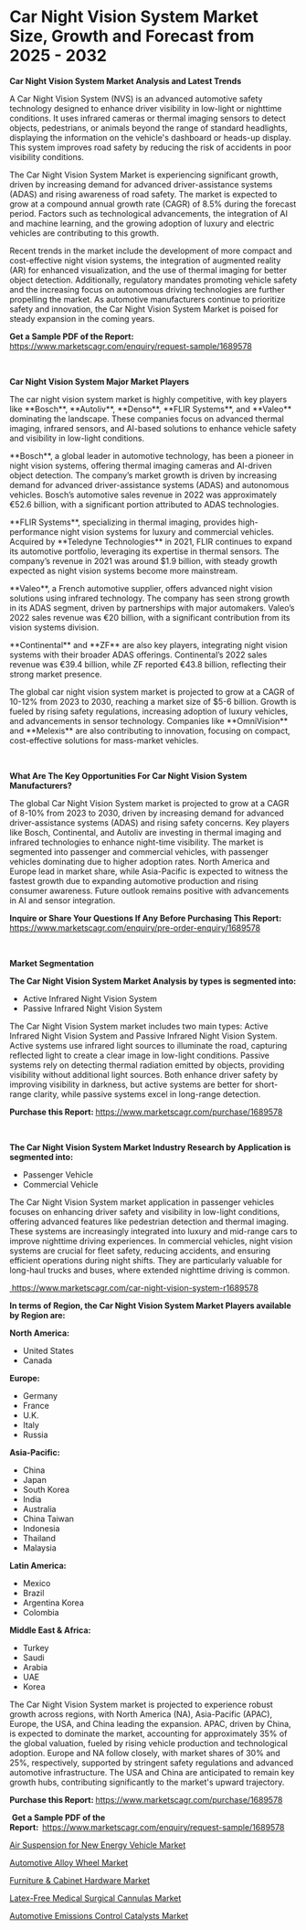 <p><h1>Car Night Vision System Market Size, Growth and Forecast from 2025 - 2032</h1></p><p><strong>Car Night Vision System Market Analysis and Latest Trends</strong></p>
<p><p>A Car Night Vision System (NVS) is an advanced automotive safety technology designed to enhance driver visibility in low-light or nighttime conditions. It uses infrared cameras or thermal imaging sensors to detect objects, pedestrians, or animals beyond the range of standard headlights, displaying the information on the vehicle's dashboard or heads-up display. This system improves road safety by reducing the risk of accidents in poor visibility conditions.</p><p>The Car Night Vision System Market is experiencing significant growth, driven by increasing demand for advanced driver-assistance systems (ADAS) and rising awareness of road safety. The market is expected to grow at a compound annual growth rate (CAGR) of 8.5% during the forecast period. Factors such as technological advancements, the integration of AI and machine learning, and the growing adoption of luxury and electric vehicles are contributing to this growth.</p><p>Recent trends in the market include the development of more compact and cost-effective night vision systems, the integration of augmented reality (AR) for enhanced visualization, and the use of thermal imaging for better object detection. Additionally, regulatory mandates promoting vehicle safety and the increasing focus on autonomous driving technologies are further propelling the market. As automotive manufacturers continue to prioritize safety and innovation, the Car Night Vision System Market is poised for steady expansion in the coming years.</p></p>
<p><strong>Get a Sample PDF of the Report:&nbsp;</strong> <a href="https://www.marketscagr.com/enquiry/request-sample/1689578?utm_campaign=1901&utm_medium=2&utm_source=Github&utm_content=ia&utm_term=22012025&utm_id=car-night-vision-system">https://www.marketscagr.com/enquiry/request-sample/1689578</a></p>
<p>&nbsp;</p>
<p><strong>Car Night Vision System Major Market Players</strong></p>
<p><p>The car night vision system market is highly competitive, with key players like **Bosch**, **Autoliv**, **Denso**, **FLIR Systems**, and **Valeo** dominating the landscape. These companies focus on advanced thermal imaging, infrared sensors, and AI-based solutions to enhance vehicle safety and visibility in low-light conditions.</p><p>**Bosch**, a global leader in automotive technology, has been a pioneer in night vision systems, offering thermal imaging cameras and AI-driven object detection. The company’s market growth is driven by increasing demand for advanced driver-assistance systems (ADAS) and autonomous vehicles. Bosch’s automotive sales revenue in 2022 was approximately €52.6 billion, with a significant portion attributed to ADAS technologies.</p><p>**FLIR Systems**, specializing in thermal imaging, provides high-performance night vision systems for luxury and commercial vehicles. Acquired by **Teledyne Technologies** in 2021, FLIR continues to expand its automotive portfolio, leveraging its expertise in thermal sensors. The company’s revenue in 2021 was around $1.9 billion, with steady growth expected as night vision systems become more mainstream.</p><p>**Valeo**, a French automotive supplier, offers advanced night vision solutions using infrared technology. The company has seen strong growth in its ADAS segment, driven by partnerships with major automakers. Valeo’s 2022 sales revenue was €20 billion, with a significant contribution from its vision systems division.</p><p>**Continental** and **ZF** are also key players, integrating night vision systems with their broader ADAS offerings. Continental’s 2022 sales revenue was €39.4 billion, while ZF reported €43.8 billion, reflecting their strong market presence.</p><p>The global car night vision system market is projected to grow at a CAGR of 10-12% from 2023 to 2030, reaching a market size of $5-6 billion. Growth is fueled by rising safety regulations, increasing adoption of luxury vehicles, and advancements in sensor technology. Companies like **OmniVision** and **Melexis** are also contributing to innovation, focusing on compact, cost-effective solutions for mass-market vehicles.</p></p>
<p>&nbsp;</p>
<p><strong>What Are The Key Opportunities For Car Night Vision System Manufacturers?</strong></p>
<p><p>The global Car Night Vision System market is projected to grow at a CAGR of 8-10% from 2023 to 2030, driven by increasing demand for advanced driver-assistance systems (ADAS) and rising safety concerns. Key players like Bosch, Continental, and Autoliv are investing in thermal imaging and infrared technologies to enhance night-time visibility. The market is segmented into passenger and commercial vehicles, with passenger vehicles dominating due to higher adoption rates. North America and Europe lead in market share, while Asia-Pacific is expected to witness the fastest growth due to expanding automotive production and rising consumer awareness. Future outlook remains positive with advancements in AI and sensor integration.</p></p>
<p><strong>Inquire or Share Your Questions If Any Before Purchasing This Report:</strong> <a href="https://www.marketscagr.com/enquiry/pre-order-enquiry/1689578?utm_campaign=1901&utm_medium=2&utm_source=Github&utm_content=ia&utm_term=22012025&utm_id=car-night-vision-system">https://www.marketscagr.com/enquiry/pre-order-enquiry/1689578</a></p>
<p>&nbsp;</p>
<p><strong>Market Segmentation</strong></p>
<p><strong>The Car Night Vision System Market Analysis by types is segmented into:</strong></p>
<p><ul><li>Active Infrared Night Vision System</li><li>Passive Infrared Night Vision System</li></ul></p>
<p><p>The Car Night Vision System market includes two main types: Active Infrared Night Vision System and Passive Infrared Night Vision System. Active systems use infrared light sources to illuminate the road, capturing reflected light to create a clear image in low-light conditions. Passive systems rely on detecting thermal radiation emitted by objects, providing visibility without additional light sources. Both enhance driver safety by improving visibility in darkness, but active systems are better for short-range clarity, while passive systems excel in long-range detection.</p></p>
<p><strong>Purchase this Report:&nbsp;</strong><a href="https://www.marketscagr.com/purchase/1689578?utm_campaign=1901&utm_medium=2&utm_source=Github&utm_content=ia&utm_term=22012025&utm_id=car-night-vision-system">https://www.marketscagr.com/purchase/1689578</a></p>
<p>&nbsp;</p>
<p><strong>The Car Night Vision System Market Industry Research by Application is segmented into:</strong></p>
<p><ul><li>Passenger Vehicle</li><li>Commercial Vehicle</li></ul></p>
<p><p>The Car Night Vision System market application in passenger vehicles focuses on enhancing driver safety and visibility in low-light conditions, offering advanced features like pedestrian detection and thermal imaging. These systems are increasingly integrated into luxury and mid-range cars to improve nighttime driving experiences. In commercial vehicles, night vision systems are crucial for fleet safety, reducing accidents, and ensuring efficient operations during night shifts. They are particularly valuable for long-haul trucks and buses, where extended nighttime driving is common.</p></p>
<p><a href="https://www.marketscagr.com/car-night-vision-system-r1689578?utm_campaign=1901&utm_medium=2&utm_source=Github&utm_content=ia&utm_term=22012025&utm_id=car-night-vision-system">&nbsp;https://www.marketscagr.com/car-night-vision-system-r1689578</a></p>
<p><strong>In terms of Region, the Car Night Vision System Market Players available by Region are:</strong></p>
<p>
    <p> <strong> North America: </strong>
        <ul>
            <li>United States</li>
            <li>Canada</li>
        </ul>
        </p> 
    <p> <strong> Europe: </strong>
        <ul>
            <li>Germany</li>
            <li>France</li>
            <li>U.K.</li>
            <li>Italy</li>
            <li>Russia</li>
        </ul>
        </p> 
    <p> <strong> Asia-Pacific: </strong>
        <ul>
            <li>China</li>
            <li>Japan</li>
            <li>South Korea</li>
            <li>India</li>
            <li>Australia</li>
            <li>China Taiwan</li>
            <li>Indonesia</li>
            <li>Thailand</li>
            <li>Malaysia</li>
        </ul>
        </p> 
    <p> <strong> Latin America: </strong>
        <ul>
            <li>Mexico</li>
            <li>Brazil</li>
            <li>Argentina Korea</li>
            <li>Colombia</li>
        </ul>
        </p> 
    <p> <strong> Middle East & Africa: </strong>
        <ul>
            <li>Turkey</li>
            <li>Saudi</li>
            <li>Arabia</li>
            <li>UAE</li>
            <li>Korea</li>
        </ul>
    </p>
    </p>
<p><p>The Car Night Vision System market is projected to experience robust growth across regions, with North America (NA), Asia-Pacific (APAC), Europe, the USA, and China leading the expansion. APAC, driven by China, is expected to dominate the market, accounting for approximately 35% of the global valuation, fueled by rising vehicle production and technological adoption. Europe and NA follow closely, with market shares of 30% and 25%, respectively, supported by stringent safety regulations and advanced automotive infrastructure. The USA and China are anticipated to remain key growth hubs, contributing significantly to the market's upward trajectory.</p></p>
<p><strong>Purchase this Report: </strong><a href="https://www.marketscagr.com/purchase/1689578?utm_campaign=1901&utm_medium=2&utm_source=Github&utm_content=ia&utm_term=22012025&utm_id=car-night-vision-system">https://www.marketscagr.com/purchase/1689578</a></p>
<p>&nbsp;<strong>Get a Sample PDF of the Report:&nbsp;&nbsp;</strong><a href="https://www.marketscagr.com/enquiry/request-sample/1689578?utm_campaign=1901&utm_medium=2&utm_source=Github&utm_content=ia&utm_term=22012025&utm_id=car-night-vision-system">https://www.marketscagr.com/enquiry/request-sample/1689578</a></p>
<p><strong></strong></p>
<p><p><a href="https://www.linkedin.com/pulse/air-suspension-new-energy-vehicle-market-growth-2025-2032-51pzc?utm_campaign=1901&utm_medium=2&utm_source=Github&utm_content=ia&utm_term=22012025&utm_id=car-night-vision-system">Air Suspension for New Energy Vehicle Market</a></p><p><a href="https://github.com/AKSHATREPORTPRIME/Market-Research-Report-List-6/blob/main/automotive-alloy-wheel-market.md?utm_campaign=1901&utm_medium=2&utm_source=Github&utm_content=ia&utm_term=22012025&utm_id=car-night-vision-system">Automotive Alloy Wheel Market</a></p><p><a href="https://www.linkedin.com/pulse/furniture-cabinet-hardware-market-size-growing-46-growth-a1kuf?utm_campaign=1901&utm_medium=2&utm_source=Github&utm_content=ia&utm_term=22012025&utm_id=car-night-vision-system">Furniture & Cabinet Hardware Market</a></p><p><a href="https://www.linkedin.com/pulse/latex-free-medical-surgical-cannulas-market-forecast-2025-2032-mxj6c?utm_campaign=1901&utm_medium=2&utm_source=Github&utm_content=ia&utm_term=22012025&utm_id=car-night-vision-system">Latex-Free Medical Surgical Cannulas Market</a></p><p><a href="https://www.linkedin.com/pulse/study-forecastingthe-globalautomotive-emissions-control-9xmcc?utm_campaign=1901&utm_medium=2&utm_source=Github&utm_content=ia&utm_term=22012025&utm_id=car-night-vision-system">Automotive Emissions Control Catalysts Market</a></p></p>
